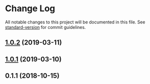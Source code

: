 # Change Log

All notable changes to this project will be documented in this file. See [standard-version](https://github.com/conventional-changelog/standard-version) for commit guidelines.

## [1.0.2](https://github.com/nurdism/battleye/compare/v1.0.1...v1.0.2) (2019-03-11)



## [1.0.1](https://github.com/nurdism/battleye/compare/v0.1.1...v1.0.1) (2019-03-10)



<a name="0.1.1"></a>
## 0.1.1 (2018-10-15)
